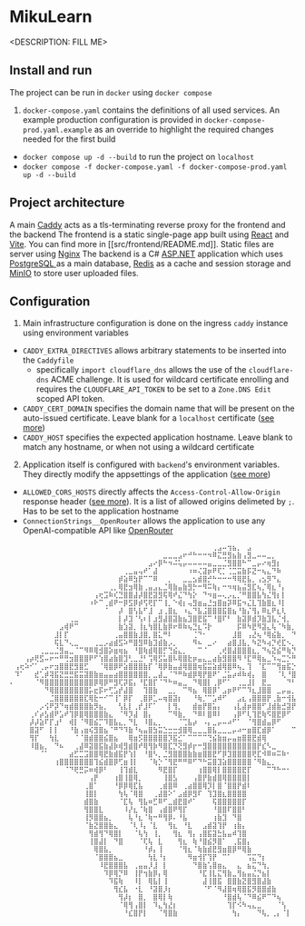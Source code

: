 # MikuLearn

\<DESCRIPTION: FILL ME>

## Install and run

The project can be run in `docker` using `docker compose`

1. `docker-compose.yaml` contains the definitions of all used services. An example production configuration is provided in `docker-compose-prod.yaml.example` as an override to highlight the required changes needed for the first build
  - `docker compose up -d --build` to run the project on `localhost`
  - `docker compose -f docker-compose.yaml -f docker-compose-prod.yaml up -d --build`

## Project architecture

A main [Caddy](https://caddyserver.com) acts as a tls-terminating reverse proxy for the frontend and the backend
The frontend is a static single-page app built using [React](https://react.dev) and [Vite](https://vite.dev). You can find more in [[src/frontend/README.md]]. Static files are server using [Nginx](https://nginx.org)
The backend is a C# [ASP.NET](https://learn.microsoft.com/ru-ru/aspnet/core) application which uses [PostgreSQL
](https://www.postgresql.org) as a main database, [Redis](https://redis.io) as a cache and session storage and [MinIO](https://min.io) to store user uploaded files.

## Configuration

1. Main infrastructure configuration is done on the ingress `caddy` instance using environment variables
  - `CADDY_EXTRA_DIRECTIVES` allows arbitrary statements to be inserted into the `Caddyfile`
    - specifically `import cloudflare_dns` allows the use of the `cloudflare-dns` ACME challenge. It is used for wildcard certificate enrolling and requires the `CLOUDFLARE_API_TOKEN` to be set to a `Zone.DNS Edit` scoped API token.
  - `CADDY_CERT_DOMAIN` specifies the domain name that will be present on the auto-issued certificate. Leave blank for a `localhost` certificate ([see more](https://caddyserver.com/docs/automatic-https#local-https))
  - `CADDY_HOST` specifies the expected application hostname. Leave blank to match any hostname, or when not using a wildcard certificate

2. Application itself is configured with `backend`'s environment variables. They directly modify the appsettings of the application ([see more](https://learn.microsoft.com/en-us/aspnet/core/fundamentals/configuration/?view=aspnetcore-9.0#evcp))
  - `ALLOWED_CORS_HOSTS` directly affects the `Access-Control-Allow-Origin` response header ([see more](https://developer.mozilla.org/en-US/docs/Web/HTTP/Guides/CORS#the_http_response_headers)). It is a list of allowed origins delimeted by `;`. Has to be set to the application hostname
  - `ConnectionStrings__OpenRouter` allows the application to use any OpenAI-compatible API like [OpenRouter](https://openrouter.ai/)

```
⠀⠀⠀⠀⠀⠀⠀⠀⠀⠀⠀⠀⠀⠀⠀⠀⠀⠀⠀⠀⠀⠀⠀⠀⠀⠀⠀⠀⠀⠀⠀⠀⠀⠀⠀⠀⠀⠀⠀⠀⠀⢀⣠⠤⢲⣦⡀⠀⣠⠀⠀⠀⠀⠀⠀⠀⠀⠀⠀⠀⠀⠀⠀⠀⠀
⠀⠀⠀⠀⠀⠀⠀⠀⠀⠀⠀⠀⠀⠀⠀⠀⠀⠀⠀⠀⠀⠀⠀⠀⠀⠀⠀⠀⠀⠀⠀⣀⣀⣀⣠⠖⠚⠓⠒⠒⠲⠿⣍⣛⣻⣦⣷⢠⣻⣀⠤⠤⣀⡀⠀⠀⠀⠀⠀⠀⠀⠀⠀⠀⠀
⠀⠀⠀⠀⠀⠀⠀⠀⠀⠀⠀⠀⠀⠀⠀⠀⠀⠀⠀⠀⠀⠀⠀⠀⠀⠀⠀⠀⣠⠔⡿⠓⠲⠬⢥⡤⠤⠤⠤⠤⣤⣀⣀⣈⣻⣿⣿⠓⠉⣀⡤⠔⢶⣻⡆⠀⠀⠀⠀⠀⠀⠀⠀⠀⠀
⠀⠀⠀⠀⠀⠀⠀⠀⠀⠀⠀⠀⠀⠀⠀⠀⠀⠀⠀⠀⠀⠀⠀⢀⣀⣤⢤⠞⠁⣼⠀⠀⠀⠀⠀⠀⠰⠶⢌⣽⡶⠟⢏⡁⢈⣉⣭⣷⡯⣝⠒⢦⣄⠙⠷⠀⠀⠀⠀⠀⠀⠀⠀⠀⠀
⠀⠀⠀⠀⠀⠀⠀⠀⠀⠀⠀⠀⠀⠀⠀⠀⠀⠀⠀⠀⠀⠀⡾⣵⠿⣳⡟⠉⠉⠿⠀⠀⡀⠀⠀⣀⣀⣢⣾⣿⡚⠓⠒⠒⠒⠻⢿⣟⣧⡀⢠⣢⡻⠙⣄⠀⠀⠀⠀⠀⠀⠀⠀⠀⠀
⠀⠀⠀⠀⠀⠀⠀⠀⠀⠀⠀⠀⠀⠀⠀⠀⠀⠀⠀⠀⢀⡀⢿⣟⣲⢿⣷⢀⣤⣠⣄⣈⢿⣷⣤⣷⣻⡓⠒⠻⠭⢷⡄⠒⠲⢶⣦⣬⣻⣏⢦⡈⢿⣆⠘⡄⠀⠀⠀⠀⠀⠀⠀⠀⠀
⠀⠀⠀⠀⠀⠀⠀⠀⠀⠀⠀⠀⠀⠀⠀⠀⠀⢠⢖⣩⠷⢎⣙⣿⣿⣼⡼⣿⣟⣽⣻⢯⢿⠞⣌⠙⢳⡕⠀⠙⠲⣶⠤⢄⡠⣄⡈⠛⣿⣿⣧⢳⣌⢻⡆⡇⠀⠀⠀⠀⠀⠀⠀⠀⠀
⠀⠀⠀⠀⠀⠀⠀⠀⠀⠀⠀⠀⠀⠀⠀⠀⠰⠗⠉⢀⣾⠟⠒⡿⣫⡿⡾⢫⢟⡏⠉⢸⡀⠑⢾⡆⢤⣻⣶⣤⣘⣲⣿⣶⡽⠿⣯⠲⣌⣇⢹⣷⣿⣆⠸⡇⠀⠀⠀⠀⠀⠀⠀⠀⠀
⠀⠀⠀⠀⠀⠀⠀⠀⠀⠀⠀⠀⠀⠀⠀⠀⠀⠀⠀⠈⠀⠀⡼⠀⣿⢣⣧⠋⣸⠀⣰⢀⣿⣆⠀⠰⣄⠙⣧⣨⣿⣿⣿⣯⣿⣦⠘⣷⡌⢻⡄⠿⣆⠟⣆⢇⠀⠀⠀⠀⠀⠀⠀⠀⠀
⠀⠀⠀⠀⠀⠀⠀⠀⠀⠀⠀⠀⢀⣀⠀⠀⠀⠀⠀⠀⠀⠀⡇⡼⣹⠈⢣⠆⡇⣰⣻⣼⣿⣽⣷⣦⣹⣿⣟⣯⠉⠘⣿⠏⠃⠀⣷⣽⡿⣾⡹⣷⣹⣧⡈⢺⡀⠀⠀⠀⠀⠀⠀⠀⠀
⠀⠀⠀⠀⠀⠀⠀⠀⠀⠀⣠⢾⠟⠉⠀⠀⠀⠀⠀⠀⠀⠀⣷⣱⣽⡀⢸⣆⢳⣿⣇⣷⡿⠖⠿⠷⢦⣙⣆⠩⡗⠀⠀⠀⠀⠀⡯⠿⠳⣟⠻⣽⣄⢧⠈⠳⣷⡀⠀⠀⠀⠀⠀⠀⠀
⠀⠀⠀⠀⠀⠀⠀⠀⠀⣸⡇⡏⠀⠀⠀⠀⠀⠀⠀⠀⠀⢀⣤⣿⣿⣷⣸⣿⡀⣿⣅⠛⠇⠀⠀⠀⠀⢈⠙⠂⠀⠀⠀⠀⠀⣸⣿⠀⢠⣜⢦⠘⢿⣮⣷⡀⠀⠙⢦⡀⠀⠀⠀⠀⠀
⠀⠀⠀⠀⠀⠀⠀⠀⠀⢯⣇⠙⢄⣀⠀⠀⠀⢀⣀⡠⣴⣾⣫⠵⠛⣿⣻⠿⣷⣹⣾⣷⡠⡀⠀⠀⠀⠻⠦⠀⣀⠔⠀⠀⣴⣿⣸⣧⡀⠳⣝⠳⢴⡙⢞⣏⠢⡀⠀⠹⡄⠀⠀⠀⠀
⠀⠀⠀⠀⠀⠀⢀⣀⣀⣈⣻⣤⣀⠈⠉⠻⠿⢿⣺⣿⡵⣶⢶⣦⠀⠘⣿⢷⣾⢿⣿⡋⢙⣮⣄⡀⠀⠀⠉⠈⠀⠀⢀⢞⣿⣼⣿⣿⣿⣆⡀⠙⢦⣝⣮⠛⢷⡙⢆⠀⣷⠀⠀⠀⠀
⠀⠀⠀⢠⡴⢟⣫⠤⠖⠒⠛⢛⣲⣿⣿⣿⠟⠋⢱⣿⣴⣷⣿⣹⢃⣀⣘⠃⢩⢿⣫⣥⣿⠧⢿⣿⣗⡶⣤⣄⣀⣴⣷⣻⣿⣿⠻⠘⣏⠛⢿⣦⣀⠱⢤⣉⡑⠛⠮⢿⣹⠀⠀⠀⠀
⠀⢠⢖⠵⠊⠁⢀⡤⠖⣲⣿⣿⣟⣻⣿⣋⠀⠀⠈⢿⣿⡿⠟⣵⣿⣿⣿⣷⡏⠈⢿⡿⣷⣤⣼⢿⣿⣿⢶⣯⣭⣵⣾⢿⣿⠿⢦⡀⢹⠀⠈⣏⠉⠉⢻⣶⣯⡑⠦⣄⠈⠳⣄⠀⠀
⠀⠹⠁⠀⠀⣞⢁⡾⢽⣯⣝⣛⣛⣯⣭⣽⣿⣷⣶⣤⣤⣴⣿⣿⣿⣿⣿⣿⡀⣀⣼⣀⠈⠙⠛⠷⣾⡿⢿⡟⣿⠟⠁⣈⣥⡴⠾⠷⢾⡄⠀⣿⠀⠀⠈⢇⠘⣿⣤⣀⠑⢦⡘⢧⠀
⠄⠀⠀⠀⠀⠈⠻⣿⣿⣿⣿⣿⣿⣿⣿⣿⣿⡿⢿⡿⠛⣻⢏⡽⣯⡄⠘⣏⣿⡏⠈⠙⠓⠶⣤⣀⠀⠙⢿⣿⡇⢀⡿⠋⠁⠀⢀⣀⣸⡇⠀⣟⣀⠀⠀⠀⠙⠃⣿⡎⠑⣤⡙⣌⡇
⠀⠀⠀⠀⠀⠀⠀⠙⢿⣿⣿⣿⣿⣿⣿⣿⡥⣖⡯⠖⢋⣡⡞⣼⣿⠀⠀⢹⣿⣷⠀⠀⣀⡀⠀⠉⠻⣦⠀⢿⣿⡿⠁⣠⡶⠟⠋⠉⠹⣆⣸⣿⣿⠀⣀⡤⣤⡀⣿⠇⠀⢸⠳⡜⡇
⠀⠀⠀⠀⠀⠀⠀⠀⣈⣿⣿⣿⣿⣿⣿⣏⢿⣗⠒⠊⠉⢸⠁⡿⡏⠀⢀⣿⡿⣁⠤⢶⣿⣽⡆⠀⠀⠘⢷⡈⠉⣡⠾⠋⠀⠀⣠⣆⢠⣿⣿⣿⡟⢀⣷⠒⢺⣧⡏⠀⠀⢸⠀⢹⣹
⠀⠀⠀⠀⠀⠀⡠⢪⠟⡽⠙⢶⣾⣿⣿⣿⣷⡻⣦⡀⠀⠀⢣⣇⡇⢀⡞⣸⠏⠁⠀⠀⡇⢻⡀⠀⠀⣾⣶⡟⣿⣥⡄⠀⠀⢠⣇⣼⡶⣿⣿⠋⣸⣾⣷⣚⣽⡟⠀⠀⠀⣏⠀⡼⣿
⠀⠀⠀⠀⢀⠎⡴⣣⣾⠟⣡⠞⢹⡿⣿⢿⣿⣿⣿⣷⣄⠀⠈⠻⡹⣼⠀⣿⡄⠀⠀⠀⠉⠻⣷⡀⠀⠙⠿⠇⣿⠿⠇⠀⠀⢠⡿⠋⢇⢹⣟⢷⠫⣿⣟⡿⠋⠀⠀⣠⣾⢞⡜⠁⡿
⠀⠀⠀⠀⡼⡼⣵⠏⡏⣰⠃⠀⢾⡇⠈⠻⣿⣮⡉⠹⣿⣧⣄⡀⠙⣇⠀⠸⣿⣄⡀⠀⠀⠀⠈⢉⣧⡴⠀⠠⡄⣀⡤⠤⠴⠋⠁⠀⠈⢻⣿⣾⣤⡿⠋⠀⠀⠀⣉⣽⠿⠋⠀⣰⠃
⠀⠀⠀⠀⣿⣽⠋⠀⡇⡇⠀⠀⠘⣷⢠⣶⢮⣻⣿⣦⠈⠛⠙⠹⣷⠘⢦⣤⣿⣳⣭⣑⣒⣒⣺⣿⢿⣀⣀⣀⣿⣧⣀⣀⣀⡤⠴⠒⣶⣿⣏⣾⡿⠁⠀⠀⠀⠉⠉⠀⠀⠀⠀⠀⠀
⠀⠀⠀⠀⢻⡏⠀⠀⢳⣇⠀⠀⠀⠈⠈⣿⣾⣿⣿⣮⣿⣦⠀⠀⢿⣶⡫⣿⣿⣿⣿⣿⡹⣯⣊⠁⠉⠉⠉⠉⢙⣮⣷⣶⡤⣤⣶⣿⣿⣟⣾⢿⠀⠀⠀⠀⠀⠀⠀⠀⠀⠀⠀⠀⠀
⠀⠀⠀⠀⠸⣿⣦⡀⠀⠙⠦⠀⠀⢀⣼⠿⣽⣿⣯⣷⣼⡷⢾⣻⣾⣿⠞⢿⢻⡷⠻⣿⣏⡙⢝⣻⡾⡖⠒⣻⣿⣿⣿⣿⣿⣿⣿⣿⣿⣿⡟⣎⠣⣀⠀⠀⠀⠀⠀⠀⠀⠀⠀⠀⠀
⠀⠀⠀⠀⠀⠀⠈⠁⠀⠀⠀⠀⣴⣋⣉⣩⣿⣿⢿⣟⣷⣾⣯⡟⢱⡇⠀⠘⣿⠣⡀⣈⣻⣿⣿⣿⣷⣷⣶⣿⣿⣟⠋⡿⣹⣿⣿⣿⣿⢟⣏⠺⠿⠶⠭⠷⠂⠀⠀⠀⠀⠀⠀⠀⠀
⠀⠀⠀⠀⠀⠀⠀⠀⠀⢰⣿⣿⣿⣿⣿⣿⣿⢹⣮⣾⣿⡿⢋⣶⢸⡇⠀⠀⠈⢷⡑⠈⢻⣟⠛⠛⠿⠋⠙⠓⣭⣿⣹⣵⣿⣿⣿⣿⣿⠈⠻⣷⣄⡀⠀⠀⠀⠀⠀⠀⠀⠀⠀⠀⠀
⠀⠀⠀⠀⠀⠀⠀⠀⠀⠀⠀⠈⠙⢟⣛⡭⠶⢾⡿⠃⠀⠀⢸⢹⣾⣇⠀⠀⠀⠀⠻⣟⣿⡏⠀⠀⠀⠀⢰⣿⣿⢿⡇⣿⣿⣿⣿⣟⡏⠀⠀⠀⠉⠙⠓⠒⠂⠀⠀⠀⠀⠀⠀⠀⠀
⠀⠀⠀⠀⠀⠀⠀⠀⠀⠀⠀⠀⠀⠀⠀⠀⢠⡟⠀⠀⠀⢰⣿⢸⣿⢿⡀⠀⠀⠀⠀⢸⣿⣣⠀⠀⠀⢠⣿⡟⣷⣾⣿⢿⣿⣿⣿⣿⡇⠀⠀⠀⠀⠀⠀⠀⠀⠀⠀⠀⠀⠀⠀⠀⠀
⠀⠀⠀⠀⠀⠀⠀⠀⠀⠀⠀⠀⠀⠀⠀⢀⣿⠁⠀⠀⠀⠘⡿⡿⢿⣏⣧⠀⠀⠀⢀⣾⣿⠿⠀⢀⣴⣿⣿⢿⡹⡇⣿⠈⣿⣿⡟⣾⠇⠀⠀⠀⠀⠀⠀⠀⠀⠀⠀⠀⠀⠀⠀⠀⠀
⠀⠀⠀⠀⠀⠀⠀⠀⠀⠀⠀⠀⠀⠀⠀⢸⣿⡇⠀⠀⠀⠀⢳⢧⠈⢿⣿⠀⠀⢀⣼⣿⠕⠁⣠⣾⡿⣻⠏⠀⢹⣹⣿⣆⣿⣿⣿⣿⠀⠀⠀⠀⠀⠀⠀⠀⠀⠀⠀⠀⠀⠀⠀⠀⠀
⠀⠀⠀⠀⠀⠀⠀⠀⠀⠀⠀⠀⠀⠀⠀⣾⣿⣷⠀⠀⠀⠀⠈⣏⢧⠀⢻⣧⠶⣋⠿⠋⣀⣾⣟⣿⠞⠁⠀⠀⠀⢯⣿⣿⣿⣿⣿⡏⠀⠀⠀⠀⠀⠀⠀⠀⠀⠀⠀⠀⠀⠀⠀⠀⠀
⠀⠀⠀⠀⠀⠀⠀⠀⠀⠀⠀⠀⠀⠀⠀⢻⣿⣿⣇⠀⠀⠀⠀⠸⡜⣆⠈⢷⣿⠀⢠⣾⣿⠟⢻⡏⠀⠀⠀⠀⠀⠘⣿⣿⠏⣿⣿⠃⠀⠀⠀⠀⠀⠀⠀⠀⠀⠀⠀⠀⠀⠀⠀⠀⠀
⠀⠀⠀⠀⠀⠀⠀⠀⠀⠀⠀⠀⠀⠀⠀⢸⡻⣿⣿⣦⡀⠀⠀⠀⢧⠘⣆⠈⢷⠒⠛⢻⡿⠄⠘⣧⠀⠀⠀⠀⠀⢰⣷⣹⠀⠙⣿⠀⠀⠀⠀⠀⠀⠀⠀⠀⠀⠀⠀⠀⠀⠀⠀⠀⠀
⠀⠀⠀⠀⠀⠀⠀⠀⠀⠀⠀⠀⠀⠀⠀⠈⣷⣝⣿⣿⣷⣄⠀⠀⠈⢇⠸⡄⠈⣇⠀⠀⢻⣆⠀⠘⣇⠀⠀⣠⣾⣽⢹⡟⠀⢰⣷⡄⠀⠀⠀⠀⠀⠀⠀⠀⠀⠀⠀⠀⠀⠀⠀⠀⠀
⠀⠀⠀⠀⠀⠀⠀⠀⠀⠀⠀⠀⠀⠀⠀⠀⢻⣾⢻⠙⢿⣿⡇⠀⠀⠈⢧⢳⠀⢸⡀⠀⠀⢻⣆⠀⢻⡄⢠⣿⣯⣽⣓⣧⣤⠾⢹⣿⠀⠀⠀⠀⠀⠀⠀⠀⠀⠀⠀⠀⠀⠀⠀⠀⠀
⠀⠀⠀⠀⠀⠀⠀⠀⠀⠀⠀⠀⠀⠀⠀⠀⢸⣿⣼⡇⠀⠙⣿⠀⠀⠀⠈⢏⢧⠀⣇⠀⠀⠀⢻⣆⠀⢷⠘⣿⣮⡻⣿⠁⠀⢀⣯⣿⡄⠀⠀⠀⠀⠀⠀⠀⠀⠀⠀⠀⠀⠀⠀⠀⠀
⠀⠀⠀⠀⠀⠀⠀⠀⠀⠀⠀⠀⠀⠀⠀⠀⠀⢿⣿⣧⡀⠀⠀⠀⠀⠀⠀⠘⡾⡄⢸⠀⠀⠀⠈⢻⣆⠈⢷⣷⣾⣟⣻⣶⣿⡿⠛⢿⣷⠀⠀⠀⠀⠀⠀⠀⠀⠀⠀⠀⠀⠀⠀⠀⠀
⠀⠀⠀⠀⠀⠀⠀⠀⠀⠀⠀⠀⠀⠀⠀⠀⠀⠈⣿⣿⣿⣦⣀⠀⠀⠀⠀⠀⢳⣇⠘⡆⠀⠀⠀⠀⠻⣶⢺⡏⢹⡟⠀⠉⠁⠀⠀⠀⢩⣍⠙⡆⠀⠀⠀⠀⠀⠀⠀⠀⠀⠀⠀⠀⠀
⠀⠀⠀⠀⠀⠀⠀⠀⠀⠀⠀⠀⠀⠀⠀⠀⠀⠀⠸⣟⣿⣿⣿⣧⠀⢀⣤⣤⡸⣸⠀⡇⠀⠀⠀⠀⠀⠙⣿⣷⢡⣿⣶⣄⠀⠀⣄⠀⣦⣍⠙⢳⡀⠀⠀⠀⠀⠀⠀⠀⠀⠀⠀⠀⠀
⠀⠀⠀⠀⠀⠀⠀⠀⠀⠀⠀⠀⠀⠀⠀⠀⠀⠀⠀⠹⡿⢿⡙⠿⠀⢸⡟⢲⣷⡿⡄⢿⠀⠀⠀⠀⠀⠀⠘⣏⢸⣇⣍⢻⣷⣀⢻⣦⣤⣌⡙⣦⡇⠀⠀⠀⠀⠀⠀⠀⠀⠀⠀⠀⠀
⠀⠀⠀⠀⠀⠀⠀⠀⠀⠀⠀⠀⠀⠀⠀⠀⠀⠀⠀⠀⠹⣯⢷⠀⠀⠸⡇⠀⢿⣧⡇⢸⠀⠀⠀⠀⠀⠀⠀⣼⢸⣿⣯⠀⣿⣿⣷⣝⣿⣻⣿⣼⣷⠀⠀⠀⠀⠀⠀⠀⠀⠀⠀⠀⠀
⠀⠀⠀⠀⠀⠀⠀⠀⠀⠀⠀⠀⠀⠀⠀⠀⠀⠀⠀⠀⠀⢻⣎⣧⠀⠐⣇⠀⠘⣽⣿⡸⡆⠀⠀⠀⠀⠀⠀⠈⠋⠈⠻⣼⣿⢶⢿⣿⣯⡻⣿⣿⣾⣷⠀⠀⠀⠀⠀⠀⠀⠀⠀⠀⠀
⠀⠀⠀⠀⠀⠀⠀⠀⠀⠀⠀⠀⠀⠀⠀⠀⠀⠀⠀⠀⠀⠀⢻⡼⡆⠀⣿⡀⠀⣿⢿⡇⢷⠀⠀⠀⠀⠀⠀⠀⠀⠀⠀⠘⣿⣾⢧⠈⠙⠿⣮⠟⠉⠙⢦⠀⠀⠀⠀⠀⠀⠀⠀⠀⠀
⠀⠀⠀⠀⠀⠀⠀⠀⠀⠀⠀⠀⠀⠀⠀⠀⠀⠀⠀⠀⠀⠀⠈⢿⢻⢠⣿⡇⠀⠹⣄⢳⣜⡆⠀⠀⠀⠀⠀⠀⠀⠀⠀⠀⢹⡏⠪⠳⢤⣄⣀⠀⠀⠀⠈⢣⠀⠀⠀⠀⠀⠀⠀⠀⠀
⠀⠀⠀⠀⠀⠀⠀⠀⠀⠀⠀⠀⠀⠀⠀⠀⠀⠀⠀⠀⠀⠀⠀⠘⣎⣿⡟⡇⠀⠀⠈⢻⣿⣷⠀⠀⠀⠀⠀⠀⠀⠀⠀⠀⠀⢳⡄⠀⠀⠀⠙⢧⡀⢀⡄⠈⡇⠀⠀⠀⠀⠀⠀⠀⠀
```
